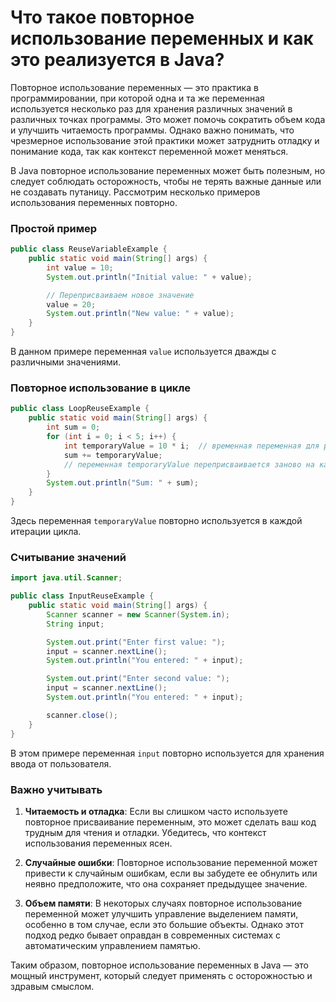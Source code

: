 # Что такое повторное использование переменных и как это реализуется в Java?

Повторное использование переменных — это практика в программировании, при которой одна и та же переменная используется несколько раз для хранения различных значений в различных точках программы. Это может помочь сократить объем кода и улучшить читаемость программы. Однако важно понимать, что чрезмерное использование этой практики может затруднить отладку и понимание кода, так как контекст переменной может меняться.

В Java повторное использование переменных может быть полезным, но следует соблюдать осторожность, чтобы не терять важные данные или не создавать путаницу. Рассмотрим несколько примеров использования переменных повторно.

### Простой пример

```java
public class ReuseVariableExample {
    public static void main(String[] args) {
        int value = 10;
        System.out.println("Initial value: " + value);

        // Переприсваиваем новое значение
        value = 20;
        System.out.println("New value: " + value);
    }
}
```

В данном примере переменная `value` используется дважды с различными значениями.

### Повторное использование в цикле

```java
public class LoopReuseExample {
    public static void main(String[] args) {
        int sum = 0;
        for (int i = 0; i < 5; i++) {
            int temporaryValue = 10 * i;  // временная переменная для расчетов
            sum += temporaryValue;
            // переменная temporaryValue переприсваивается заново на каждой итерации
        }
        System.out.println("Sum: " + sum);
    }
}
```

Здесь переменная `temporaryValue` повторно используется в каждой итерации цикла.

### Считывание значений

```java
import java.util.Scanner;

public class InputReuseExample {
    public static void main(String[] args) {
        Scanner scanner = new Scanner(System.in);
        String input;

        System.out.print("Enter first value: ");
        input = scanner.nextLine();
        System.out.println("You entered: " + input);

        System.out.print("Enter second value: ");
        input = scanner.nextLine();
        System.out.println("You entered: " + input);

        scanner.close();
    }
}
```

В этом примере переменная `input` повторно используется для хранения ввода от пользователя.

### Важно учитывать

1. **Читаемость и отладка**: Если вы слишком часто используете повторное присваивание переменным, это может сделать ваш код трудным для чтения и отладки. Убедитесь, что контекст использования переменных ясен.

2. **Случайные ошибки**: Повторное использование переменной может привести к случайным ошибкам, если вы забудете ее обнулить или неявно предположите, что она сохраняет предыдущее значение.

3. **Объем памяти**: В некоторых случаях повторное использование переменной может улучшить управление выделением памяти, особенно в том случае, если это большие объекты. Однако этот подход редко бывает оправдан в современных системах с автоматическим управлением памятью.

Таким образом, повторное использование переменных в Java — это мощный инструмент, который следует применять с осторожностью и здравым смыслом.